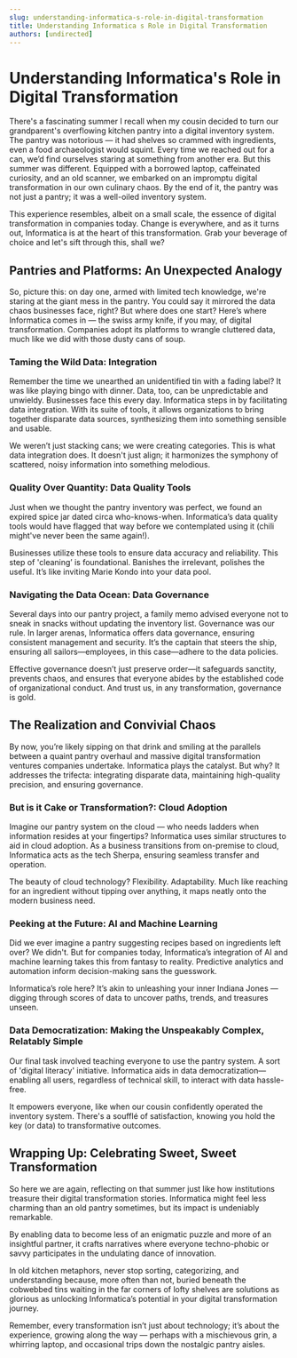 ```yaml
---
slug: understanding-informatica-s-role-in-digital-transformation
title: Understanding Informatica s Role in Digital Transformation
authors: [undirected]
---
```



# Understanding Informatica's Role in Digital Transformation

There's a fascinating summer I recall when my cousin decided to turn our grandparent's overflowing kitchen pantry into a digital inventory system. The pantry was notorious — it had shelves so crammed with ingredients, even a food archaeologist would squint. Every time we reached out for a can, we’d find ourselves staring at something from another era. But this summer was different. Equipped with a borrowed laptop, caffeinated curiosity, and an old scanner, we embarked on an impromptu digital transformation in our own culinary chaos. By the end of it, the pantry was not just a pantry; it was a well-oiled inventory system.

This experience resembles, albeit on a small scale, the essence of digital transformation in companies today. Change is everywhere, and as it turns out, Informatica is at the heart of this transformation. Grab your beverage of choice and let's sift through this, shall we?

## Pantries and Platforms: An Unexpected Analogy

So, picture this: on day one, armed with limited tech knowledge, we're staring at the giant mess in the pantry. You could say it mirrored the data chaos businesses face, right? But where does one start? Here’s where Informatica comes in — the swiss army knife, if you may, of digital transformation. Companies adopt its platforms to wrangle cluttered data, much like we did with those dusty cans of soup.

### Taming the Wild Data: Integration

Remember the time we unearthed an unidentified tin with a fading label? It was like playing bingo with dinner. Data, too, can be unpredictable and unwieldy. Businesses face this every day. Informatica steps in by facilitating data integration. With its suite of tools, it allows organizations to bring together disparate data sources, synthesizing them into something sensible and usable.

We weren’t just stacking cans; we were creating categories. This is what data integration does. It doesn't just align; it harmonizes the symphony of scattered, noisy information into something melodious.

### Quality Over Quantity: Data Quality Tools

Just when we thought the pantry inventory was perfect, we found an expired spice jar dated circa who-knows-when. Informatica’s data quality tools would have flagged that way before we contemplated using it (chili might've never been the same again!).

Businesses utilize these tools to ensure data accuracy and reliability. This step of 'cleaning’ is foundational. Banishes the irrelevant, polishes the useful. It’s like inviting Marie Kondo into your data pool.

### Navigating the Data Ocean: Data Governance

Several days into our pantry project, a family memo advised everyone not to sneak in snacks without updating the inventory list. Governance was our rule. In larger arenas, Informatica offers data governance, ensuring consistent management and security. It’s the captain that steers the ship, ensuring all sailors—employees, in this case—adhere to the data policies.

Effective governance doesn’t just preserve order—it safeguards sanctity, prevents chaos, and ensures that everyone abides by the established code of organizational conduct. And trust us, in any transformation, governance is gold.

## The Realization and Convivial Chaos

By now, you’re likely sipping on that drink and smiling at the parallels between a quaint pantry overhaul and massive digital transformation ventures companies undertake. Informatica plays the catalyst. But why? It addresses the trifecta: integrating disparate data, maintaining high-quality precision, and ensuring governance.

### But is it Cake or Transformation?: Cloud Adoption

Imagine our pantry system on the cloud — who needs ladders when information resides at your fingertips? Informatica uses similar structures to aid in cloud adoption. As a business transitions from on-premise to cloud, Informatica acts as the tech Sherpa, ensuring seamless transfer and operation.

The beauty of cloud technology? Flexibility. Adaptability. Much like reaching for an ingredient without tipping over anything, it maps neatly onto the modern business need.

### Peeking at the Future: AI and Machine Learning

Did we ever imagine a pantry suggesting recipes based on ingredients left over? We didn't. But for companies today, Informatica’s integration of AI and machine learning takes this from fantasy to reality. Predictive analytics and automation inform decision-making sans the guesswork.

Informatica’s role here? It’s akin to unleashing your inner Indiana Jones — digging through scores of data to uncover paths, trends, and treasures unseen.

### Data Democratization: Making the Unspeakably Complex, Relatably Simple

Our final task involved teaching everyone to use the pantry system. A sort of 'digital literacy' initiative. Informatica aids in data democratization—enabling all users, regardless of technical skill, to interact with data hassle-free.

It empowers everyone, like when our cousin confidently operated the inventory system. There's a soufflé of satisfaction, knowing you hold the key (or data) to transformative outcomes.

## Wrapping Up: Celebrating Sweet, Sweet Transformation

So here we are again, reflecting on that summer just like how institutions treasure their digital transformation stories. Informatica might feel less charming than an old pantry sometimes, but its impact is undeniably remarkable. 

By enabling data to become less of an enigmatic puzzle and more of an insightful partner, it crafts narratives where everyone techno-phobic or savvy participates in the undulating dance of innovation. 

In old kitchen metaphors, never stop sorting, categorizing, and understanding because, more often than not, buried beneath the cobwebbed tins waiting in the far corners of lofty shelves are solutions as glorious as unlocking Informatica’s potential in your digital transformation journey.

Remember, every transformation isn’t just about technology; it’s about the experience, growing along the way — perhaps with a mischievous grin, a whirring laptop, and occasional trips down the nostalgic pantry aisles.